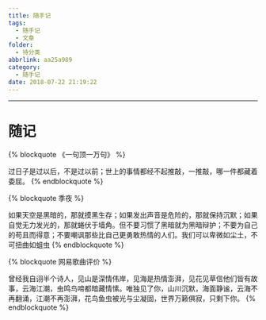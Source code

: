 ```yaml
---
title: 随手记
tags:
  - 随手记
  - 文章
folder:
  - 待分类
abbrlink: aa25a989
category:
  - 随手记
date: 2018-07-22 21:19:22
---
```


---

<!-- more -->

# 随记

{% blockquote 《一句顶一万句》 %}

<p></p>
过日子是过以后，不是过以前；世上的事情都经不起推敲，一推敲，哪一件都藏着委屈。
{% endblockquote %}

{% blockquote 季夜 %}

<p></p>
如果天空是黑暗的，那就摸黑生存；如果发出声音是危险的，那就保持沉默；如果自觉无力发光的，那就蜷伏于墙角。但不要习惯了黑暗就为黑暗辩护；不要为自己的苟且而得意；不要嘲讽那些比自己更勇敢热情的人们。我们可以卑微如尘土，不可扭曲如蛆虫
{% endblockquote %}

{% blockquote 网易歌曲评价 %}

<p></p>
曾经我自诩半个诗人，见山是深情伟岸，见海是热情澎湃，见花见草信他们皆有故事，云海江潮，虫鸣鸟啼都暗藏情愫。唯独见了你，山川沉默，海面静谧，云海不再翻涌，江潮不再澎湃，花鸟鱼虫被光与尘凝固，世界万籁俱寂，只剩下你。
{% endblockquote %}
